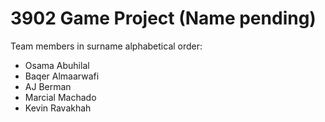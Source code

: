 # 3902 Game Project (Name pending)

Team members in surname alphabetical order:

- Osama Abuhilal
- Baqer Almaarwafi
- AJ Berman
- Marcial Machado
- Kevin Ravakhah
